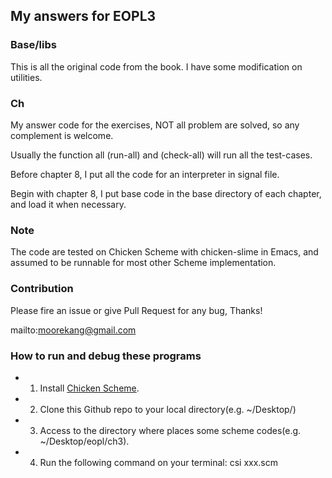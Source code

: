 
## My answers for EOPL3

### Base/libs

This is all the original code from the book. I have some modification on utilities.

### Ch

My answer code for the exercises, NOT all problem are solved, so any complement is welcome.

Usually the function all (run-all) and (check-all) will run all the test-cases.

Before chapter 8, I put all the code for an interpreter in signal file.

Begin with chapter 8, I put base code in the base directory of each chapter, and load it when necessary.

### Note
The code are tested on Chicken Scheme with chicken-slime in Emacs,
and assumed to be runnable for most other Scheme implementation.

### Contribution
Please fire an issue or give Pull Request for any bug, Thanks!

mailto:moorekang@gmail.com

### How to run and debug these programs
* 1. Install [Chicken Scheme](http://www.call-cc.org/).
* 2. Clone this Github repo to your local directory(e.g. ~/Desktop/)
* 3. Access to the directory where places some scheme codes(e.g. ~/Desktop/eopl/ch3).
* 4. Run the following command on your terminal: csi xxx.scm

